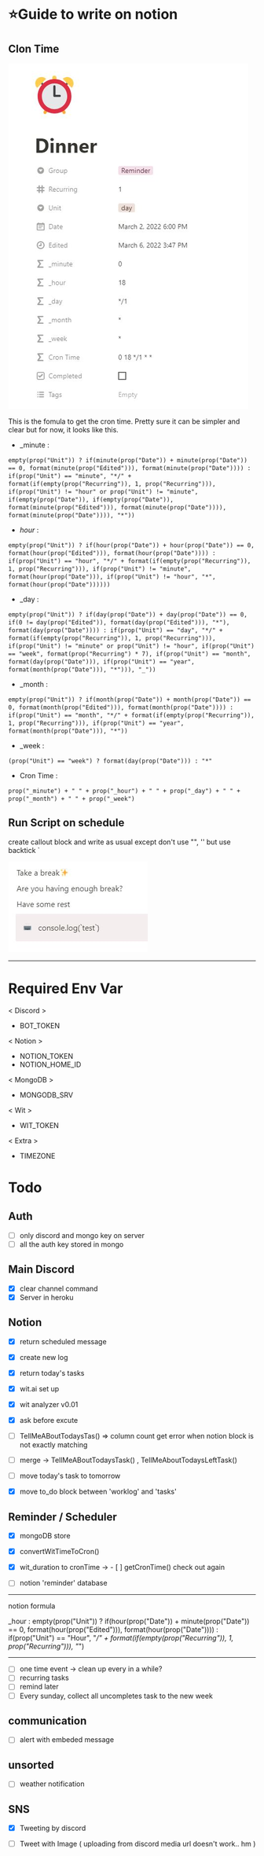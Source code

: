 # ⭐Guide to write on notion

## Clon Time
![](/src/cron.JPG)

This is the fomula to get the cron time.
Pretty sure it can be simpler and clear but for now, it looks like this. 

- _minute : 
```
empty(prop("Unit")) ? if(minute(prop("Date")) + minute(prop("Date")) == 0, format(minute(prop("Edited"))), format(minute(prop("Date")))) : if(prop("Unit") == "minute", "*/" + format(if(empty(prop("Recurring")), 1, prop("Recurring"))), if(prop("Unit") != "hour" or prop("Unit") != "minute", if(empty(prop("Date")), if(empty(prop("Date")), format(minute(prop("Edited"))), format(minute(prop("Date")))), format(minute(prop("Date")))), "*"))
```


- _hour_ : 
```
empty(prop("Unit")) ? if(hour(prop("Date")) + hour(prop("Date")) == 0, format(hour(prop("Edited"))), format(hour(prop("Date")))) : if(prop("Unit") == "hour", "*/" + format(if(empty(prop("Recurring")), 1, prop("Recurring"))), if(prop("Unit") != "minute", format(hour(prop("Date"))), if(prop("Unit") != "hour", "*", format(hour(prop("Date"))))))
```


- _day : 
```
empty(prop("Unit")) ? if(day(prop("Date")) + day(prop("Date")) == 0, if(0 != day(prop("Edited")), format(day(prop("Edited"))), "*"), format(day(prop("Date")))) : if(prop("Unit") == "day", "*/" + format(if(empty(prop("Recurring")), 1, prop("Recurring"))), if(prop("Unit") != "minute" or prop("Unit") != "hour", if(prop("Unit") == "week", format(prop("Recurring") * 7), if(prop("Unit") == "month", format(day(prop("Date"))), if(prop("Unit") == "year", format(month(prop("Date"))), "*"))), "_"))
```
- _month :
```
empty(prop("Unit")) ? if(month(prop("Date")) + month(prop("Date")) == 0, format(month(prop("Edited"))), format(month(prop("Date")))) : if(prop("Unit") == "month", "*/" + format(if(empty(prop("Recurring")), 1, prop("Recurring"))), if(prop("Unit") == "year", format(month(prop("Date"))), "*"))
```


- _week :
```
(prop("Unit") == "week") ? format(day(prop("Date"))) : "*"
```


- Cron Time : 
```
prop("_minute") + " " + prop("_hour") + " " + prop("_day") + " " + prop("_month") + " " + prop("_week")
```


## Run Script on schedule
create callout block and write as usual
except don't use "", '' but use backtick `

![](/src/callout.JPG)


---

# Required Env Var
< Discord > 
- BOT_TOKEN 

< Notion > 
- NOTION_TOKEN
- NOTION_HOME_ID 

< MongoDB > 
- MONGODB_SRV 

< Wit > 
- WIT_TOKEN

< Extra > 
- TIMEZONE 

# Todo

## Auth
- [ ] only discord and mongo key on server
- [ ] all the auth key stored in mongo

## Main Discord
- [x] clear channel command 
- [x] Server in heroku

## Notion
- [x] return scheduled message
- [x] create new log
- [x] return today's tasks
- [x] wit.ai set up 
- [x] wit analyzer v0.01
- [x] ask before excute
- [ ] TellMeABoutTodaysTas() => column count get error when notion block is not exactly matching
- [ ] merge -> TellMeABoutTodaysTask() , TellMeAboutTodaysLeftTask()
- [ ] move today's task to tomorrow
- [x] move to_do block between 'worklog' and 'tasks'


## Reminder / Scheduler
- [x] mongoDB store
- [x] convertWitTimeToCron()
- [x] wit_duration to cronTime -> - [ ] getCronTime() check out again

- [ ] notion 'reminder' database
------
notion formula


_hour : empty(prop("Unit")) ? if(hour(prop("Date")) + minute(prop("Date")) == 0, format(hour(prop("Edited"))), format(hour(prop("Date")))) : if(prop("Unit") == "Hour", "*/" + format(if(empty(prop("Recurring")), 1, prop("Recurring"))), "*")

------



- [ ] one time event -> clean up every in a while?
- [ ] recurring tasks
- [ ] remind later
- [ ] Every sunday, collect all uncompletes task to the new week

## communication
- [ ] alert with embeded message

## unsorted
- [ ] weather notification


## SNS
- [x] Tweeting by discord
- [ ] Tweet with Image ( uploading from discord media url doesn't work.. hm )




